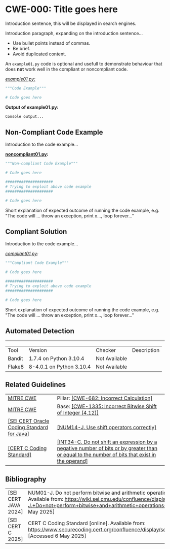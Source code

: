 # CWE-000: Title goes here

Introduction sentence, this will be displayed in search engines.

Introduction paragraph, expanding on the introduction sentence...

* Use bullet points instead of commas.
* Be brief.
* Avoid duplicated content.

An `example01.py` code is optional and usefull to demonstrate behaviour that does __not__ work well in the compliant or noncompliant code.

_[example01.py:](example01.py)_

```py
"""Code Example"""

# Code goes here
```

 **Output of example01.py:**

```bash
Console output...
```

## Non-Compliant Code Example

Introduction to the code example...

**[noncompliant01.py](noncompliant01.py):**

```python
"""Non-compliant Code Example"""

# Code goes here

#####################
# Trying to exploit above code example
#####################

# Code goes here
```

Short explanation of expected outcome of running the code example, e.g. "The code will ... throw an exception, print x..., loop forever..."

## Compliant Solution

Introduction to the code example...

*[compliant01.py](compliant01.py):*

```python
"""Compliant Code Example"""

# Code goes here

#####################
# Trying to exploit above code example
#####################

# Code goes here
```

Short explanation of expected outcome of running the code example, e.g. "The code will ... throw an exception, print x..., loop forever..."

## Automated Detection

<table>
    <hr>
        <td>Tool</td>
        <td>Version</td>
        <td>Checker</td>
        <td>Description</td>
    </hr>
    <tr>
        <td>Bandit</td>
        <td>1.7.4 on Python 3.10.4</td>
        <td>Not Available</td>
        <td></td>
    </tr>
    <tr>
        <td>Flake8</td>
        <td>8-4.0.1 on Python 3.10.4</td>
        <td>Not Available</td>
        <td></td>
    </tr>
</table>

## Related Guidelines

<table>
    <tr>
        <td><a href="http://cwe.mitre.org/">MITRE CWE</a></td>
        <td>Pillar: <a href="https://cwe.mitre.org/data/definitions/682.html"> [CWE-682: Incorrect Calculation]</a></td>
    </tr>
    <tr>
        <td><a href="http://cwe.mitre.org/">MITRE CWE</a></td>
        <td>Base: <a href="https://cwe.mitre.org/data/definitions/1335.html">[CWE-1335: Incorrect Bitwise Shift of Integer (4.12)]</a></td>
    </tr>
    <tr>
        <td><a href="https://wiki.sei.cmu.edu/confluence/display/java/SEI+CERT+Oracle+Coding+Standard+for+Java">[SEI CERT Oracle Coding Standard for Java]</a></td>
    <td><a href="https://wiki.sei.cmu.edu/confluence/display/java/NUM14-J.+Use+shift+operators+correctly">[NUM14-J. Use shift operators correctly]</a></td>
    </tr>
    <tr>
        <td><a href="https://www.securecoding.cert.org/confluence/display/seccode/CERT+C+Coding+Standard">[CERT C Coding Standard]</a></td>
        <td><a href="https://wiki.sei.cmu.edu/confluence/display/c/INT34-C.+Do+not+shift+an+expression+by+a+negative+number+of+bits+or+by+greater+than+or+equal+to+the+number+of+bits+that+exist+in+the+operand">[INT34-C. Do not shift an expression by a negative number of bits or by greater than or equal to the number of bits that exist in the operand]</a></td>
    </tr>
</table>

## Bibliography

<table>
    <tr>
        <td>[SEI CERT JAVA 2024]</td>
        <td>NUM01-J. Do not perform bitwise and arithmetic operations on the same data [online]. Available from: <a href="https://wiki.sei.cmu.edu/confluence/display/java/NUM01-J.+Do+not+perform+bitwise+and+arithmetic+operations+on+the+same+data">https://wiki.sei.cmu.edu/confluence/display/java/NUM01-J.+Do+not+perform+bitwise+and+arithmetic+operations+on+the+same+data</a>,  [Accessed 6 May 2025]</td>
    </tr>
    <tr>
        <td>[SEI CERT C 2025]</td>
        <td>CERT C Coding Standard [online]. Available from: <a href=https://www.securecoding.cert.org/confluence/display/seccode/CERT+C+Coding+Standard>https://www.securecoding.cert.org/confluence/display/seccode/CERT+C+Coding+Standard</a> [Accessed 6 May 2025]</td>
    </tr>
</table>
